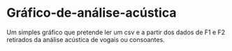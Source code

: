 # Gráfico-de-análise-acústica
Um simples gráfico que pretende ler um csv e a partir dos dados de F1 e F2 retirados da análise acústica de vogais ou consoantes.
